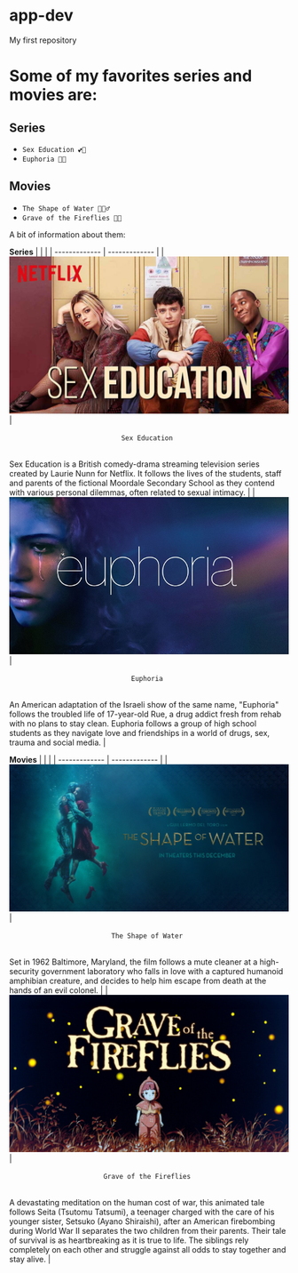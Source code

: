 # app-dev
My first repository

# Some of my favorites series and movies are:

## Series
  - `Sex Education 💕📕`
  - `Euphoria 💜✨`
  
## Movies
  - `The Shape of Water 🌊🧜‍♂️`
  - `Grave of the Fireflies 🎇💡`


A bit of information about them:


**Series**
|               |     |
| ------------- | ------------- |
| ![SexEd!](/assets/css/sexed.jpg "SexEd") | <p align = "center"> `Sex Education ` </p><br> Sex Education is a British comedy-drama streaming television series created by Laurie Nunn for Netflix. It follows the lives of the students, staff and parents of the fictional Moordale Secondary School as they contend with various personal dilemmas, often related to sexual intimacy.  |
| ![Euphoria!](/assets/css/eup.jpg "Euphoria")  | <p align = "center"> `Euphoria ` </p><br> An American adaptation of the Israeli show of the same name, "Euphoria" follows the troubled life of 17-year-old Rue, a drug addict fresh from rehab with no plans to stay clean. Euphoria follows a group of high school students as they navigate love and friendships in a world of drugs, sex, trauma and social media. |

**Movies**
|               |               |
| ------------- | ------------- |
| ![Shape!](/assets/css/shaper.jpg "Shapeow")| <p align = "center"> `The Shape of Water ` </p><br> Set in 1962 Baltimore, Maryland, the film follows a mute cleaner at a high-security government laboratory who falls in love with a captured humanoid amphibian creature, and decides to help him escape from death at the hands of an evil colonel.  |
| ![Grave!](/assets/css/grave.jpg "GOTF")  | <p align = "center"> `Grave of the Fireflies ` </p><br> A devastating meditation on the human cost of war, this animated tale follows Seita (Tsutomu Tatsumi), a teenager charged with the care of his younger sister, Setsuko (Ayano Shiraishi), after an American firebombing during World War II separates the two children from their parents. Their tale of survival is as heartbreaking as it is true to life. The siblings rely completely on each other and struggle against all odds to stay together and stay alive.  |
